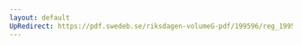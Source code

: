 ```yaml
---
layout: default
UpRedirect: https://pdf.swedeb.se/riksdagen-volumeG-pdf/199596/reg_199596_BoU/reg_199596_BoU_0001.pdf
---
```

